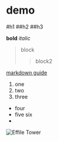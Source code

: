 # demo

#h1
##h2
##h3

**bold**
*italic*

>block
>>block2

[markdown guide](https://www.markdownguide.org/cheat-sheet/)

1. one
2. two
3. three

- four
- five six
- 
![Effile Tower](https://www.travelandleisure.com/thmb/Qa7_o8_XVpIVH5vqq7i73UlTSkU=/750x0/filters:no_upscale():max_bytes(150000):strip_icc():format(webp)/eiffel-tower-paris-france-EIFFEL0217-6ccc3553e98946f18c893018d5b42bde.jpg)

